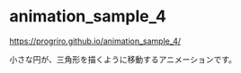 # animation_sample_4

https://progriro.github.io/animation_sample_4/

小さな円が、三角形を描くように移動するアニメーションです。
